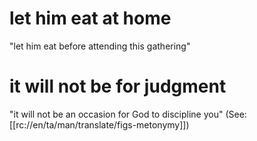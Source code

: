# let him eat at home

"let him eat before attending this gathering"

# it will not be for judgment

"it will not be an occasion for God to discipline you" (See: [[rc://en/ta/man/translate/figs-metonymy]])


